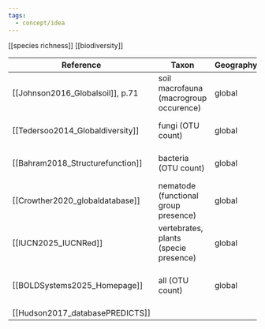 ```yaml
---
tags:
  - concept/idea
---
```

[[species richness]]
[[biodiversity]]

| Reference                        | Taxon                                  | Geography | data        | Used in                                                              | Comment                                    |
| -------------------------------- | -------------------------------------- | --------- | ----------- | -------------------------------------------------------------------- | ------------------------------------------ |
| [[Johnson2016_Globalsoil]], p.71 | soil macrofauna (macrogroup occurence) | global    | 0.5° raster | [[Cameron2019_Globalmismatches]]                                     | not species but macrogroup                 |
| [[Tedersoo2014_Globaldiversity]] | fungi (OTU count)                      | global    | 0.3° raster | [[Cameron2019_Globalmismatches]]                                     | [[operational taxonomic unit\|OTU]]        |
| [[Bahram2018_Structurefunction]] | bacteria (OTU count)                   | global    | 0.5° raster | [[Cameron2019_Globalmismatches]]                                     | [[operational taxonomic unit\|OTU]]        |
| [[Crowther2020_globaldatabase]]  | nematode (functional group presence)   | global    | points      | [[VanDenHoogen2019_Soilnematode]], [[Burg2025_nematode_exploration]] | not species but functional group           |
| [[IUCN2025_IUCNRed]]             | vertebrates, plants (specie presence)  | global    | shp         | [[Scherer2023_BiodiversityImpact]] and many others                   | gives location, vulnerability              |
| [[BOLDSystems2025_Homepage]]     | all (OTU count)                        | global    | points      | [[Jabot2025_Usemassive]]                                             | [[operational taxonomic unit\|OTU]] (bins) |
| [[Hudson2017_databasePREDICTS]]  |                                        |           |             |                                                                      | [[PREDICTS]]                               |
